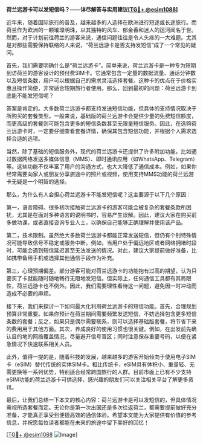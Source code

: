 **荷兰远游卡可以发短信吗？——详尽解答与实用建议[[TG💪+ @esim1088](https://t.me/s/esim1088)]**

近年来，随着国际旅行的普及，越来越多的人选择在欧洲进行短途或长途旅行。而荷兰作为欧洲的一颗璀璨明珠，以其独特的风车、郁金香和迷人的运河闻名于世。然而，对于计划前往荷兰的游客来说，通信问题往往是令人头疼的一大难题。尤其是对那些需要保持联络的人来说，“荷兰远游卡是否支持发短信”成了一个常见的疑问。

首先，我们需要明确什么是“荷兰远游卡”。简单来说，荷兰远游卡是一种专为短期到访荷兰的游客设计的预付费SIM卡。它通常包含一定量的数据流量、通话分钟数以及短信条数，用户可以根据自己的需求灵活选择套餐。这种卡的优点在于价格实惠且操作简便，非常适合短期旅行者使用。那么，回到最初的问题：荷兰远游卡到底能不能发短信呢？

答案是肯定的。大多数荷兰远游卡都支持发送短信功能，但具体的支持情况取决于所购买的套餐类型。一般来说，基础版的荷兰远游卡会提供少量的免费短信额度，而更高级的套餐则可能包含更多的短信条数甚至无限量短信服务。因此，在选购荷兰远游卡时，一定要仔细查看套餐详情，确保其包含短信功能，并根据个人需求选择合适的选项。

当然，除了基础的短信服务外，现代的荷兰远游卡还提供了许多附加功能，比如通过数据网络发送多媒体信息（MMS）、即时通讯应用（如WhatsApp、Telegram）等。这些功能不仅丰富了用户的沟通方式，也大大降低了通信成本。例如，如果你经常需要向家人或朋友分享旅途中的照片或视频，使用支持MMS功能的荷兰远游卡无疑是一个明智的选择。

那么，为什么有人会担心荷兰远游卡不能发短信呢？这主要源于以下几个原因：

第一，语言障碍。很多初次接触荷兰远游卡的游客可能会被复杂的套餐条款所困扰，尤其是在面对多种语言的说明书时，容易产生误解。因此，建议大家在购买前多做功课，或者直接咨询专业人士，以确保自己能够正确理解并使用该产品。

第二，技术限制。虽然绝大多数荷兰远游卡都能正常发送短信，但仍有个别特殊情况可能导致信号不稳定或服务中断。例如，当用户处于偏远地区或者网络拥堵时段时，可能会遇到短信延迟甚至无法发送的情况。对此，建议大家提前做好准备，比如携带备用手机或选择其他通信手段作为补充。

第三，心理预期偏差。部分游客可能对荷兰远游卡的功能抱有过高的期望，认为只要买了卡就能随时随地畅行无阻地发短信。但实际上，任何通信工具都有其局限性，荷兰远游卡也不例外。因此，我们需要理性看待这一问题，避免因一时冲动而造成不必要的麻烦。

接下来，我们来探讨一下如何最大化利用荷兰远游卡的短信功能。首先，合理规划预算非常重要。如果你预计在荷兰期间需要频繁发送短信，不妨选择包含更多短信条数的套餐；反之，如果只是偶尔需要联系，则可以选择基础版套餐，将节省下来的费用用于其他方面。其次，养成良好的使用习惯也很关键。例如，在出发前先确认目的地的网络覆盖情况，尽量避开信号盲区；同时注意保存重要号码，以便在紧急情况下快速联系相关人员。

此外，值得一提的是，随着科技的发展，越来越多的游客开始倾向于使用电子SIM卡（eSIM）替代传统的实体SIM卡。相比传统卡，eSIM具有体积小、重量轻、无需更换等一系列优势，特别适合经常跨国旅行的人群。目前市面上已有不少支持eSIM功能的荷兰远游卡可供选择，感兴趣的朋友们可以关注相关平台了解更多资讯。

最后，让我们总结一下本文的核心内容：荷兰远游卡是可以发短信的，但具体情况需视所选套餐而定。无论你是第一次出国还是多次往返荷兰，都需要提前做好充分准备，才能真正享受到便捷高效的通信体验。希望本文能为大家提供有价值的参考信息，并祝愿每位读者都能在未来的旅途中留下美好的回忆！

[[TG💪+ @esim1088](https://t.me/s/esim1088) ![Image](https://i.postimg.cc/4NQfJmqS/Snipaste-2025-05-13-00-14-12.png)]